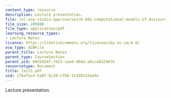 ```yaml
---
content_type: resource
description: Lecture presentation.
file: /ol-ocw-studio-app/courses/6-892-computational-models-of-discourse-spring-2004/1fbaface5a8fbc20cfb62cd3011da44e_lec21.pdf
file_size: 105888
file_type: application/pdf
learning_resource_types:
- Lecture Notes
license: https://creativecommons.org/licenses/by-nc-sa/4.0/
ocw_type: OCWFile
parent_title: Lecture Notes
parent_type: CourseSection
parent_uid: 60d1924f-7823-1aed-404a-a8cca822467b
resourcetype: Document
title: lec21.pdf
uid: 1fbaface-5a8f-bc20-cfb6-2cd3011da44e
---
```

Lecture presentation.